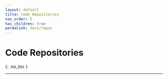 ```yaml
---
layout: default
title: Code Repositories
nav_order: 5
has_children: true
permalink: docs/repos
---
```


# Code Repositories
{: .no_toc }

---